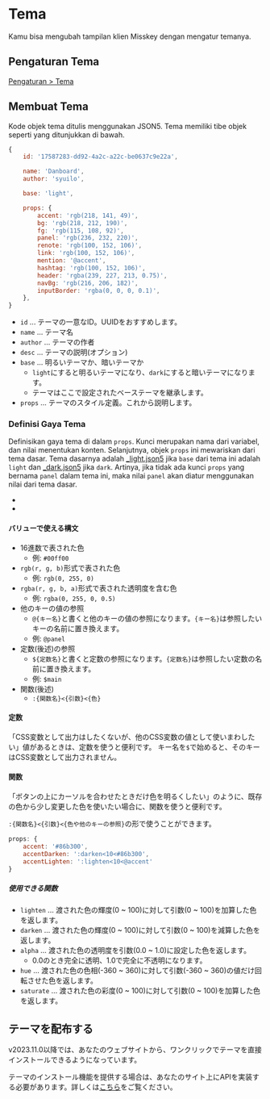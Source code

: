 # Tema

Kamu bisa mengubah tampilan klien Misskey dengan mengatur temanya.

## Pengaturan Tema

[Pengaturan > Tema](x-mi-web://settings/theme)

## Membuat Tema

Kode objek tema ditulis menggunakan JSON5.
Tema memiliki tibe objek seperti yang ditunjukkan di bawah.

```js
{
	id: '17587283-dd92-4a2c-a22c-be0637c9e22a',

	name: 'Danboard',
	author: 'syuilo',

	base: 'light',

	props: {
		accent: 'rgb(218, 141, 49)',
		bg: 'rgb(218, 212, 190)',
		fg: 'rgb(115, 108, 92)',
		panel: 'rgb(236, 232, 220)',
		renote: 'rgb(100, 152, 106)',
		link: 'rgb(100, 152, 106)',
		mention: '@accent',
		hashtag: 'rgb(100, 152, 106)',
		header: 'rgba(239, 227, 213, 0.75)',
		navBg: 'rgb(216, 206, 182)',
		inputBorder: 'rgba(0, 0, 0, 0.1)',
	},
}

```

- `id` ... テーマの一意なID。UUIDをおすすめします。
- `name` ... テーマ名
- `author` ... テーマの作者
- `desc` ... テーマの説明(オプション)
- `base` ... 明るいテーマか、暗いテーマか
    - `light`にすると明るいテーマになり、`dark`にすると暗いテーマになります。
    - テーマはここで設定されたベーステーマを継承します。
- `props` ... テーマのスタイル定義。これから説明します。

### Definisi Gaya Tema

Definisikan gaya tema di dalam `props`.
Kunci merupakan nama dari variabel, dan nilai menentukan konten.
Selanjutnya, objek `props` ini mewariskan dari tema dasar.
Tema dasarnya adalah [\_light.json5][_light.json5] jika `base` dari tema ini adalah `light` dan [\_dark.json5][_dark.json5] jika `dark`.
Artinya, jika tidak ada kunci `props` yang bernama `panel` dalam tema ini, maka nilai `panel` akan diatur menggunakan nilai dari tema dasar.

- [_light.json5]: https://github.com/misskey-dev/misskey/blob/develop/packages/frontend/src/themes/_light.json5
- [_dark.json5]: https://github.com/misskey-dev/misskey/blob/develop/packages/frontend/src/themes/_dark.json5

#### バリューで使える構文

- 16進数で表された色
    - 例: `#00ff00`
- `rgb(r, g, b)`形式で表された色
    - 例: `rgb(0, 255, 0)`
- `rgba(r, g, b, a)`形式で表された透明度を含む色
    - 例: `rgba(0, 255, 0, 0.5)`
- 他のキーの値の参照
    - `@{キー名}`と書くと他のキーの値の参照になります。`{キー名}`は参照したいキーの名前に置き換えます。
    - 例: `@panel`
- 定数(後述)の参照
    - `${定数名}`と書くと定数の参照になります。`{定数名}`は参照したい定数の名前に置き換えます。
    - 例: `$main`
- 関数(後述)
    - `:{関数名}<{引数}<{色}`

#### 定数

「CSS変数として出力はしたくないが、他のCSS変数の値として使いまわしたい」値があるときは、定数を使うと便利です。
キー名を`$`で始めると、そのキーはCSS変数として出力されません。

#### 関数

「ボタンの上にカーソルを合わせたときだけ色を明るくしたい」のように、既存の色から少し変更した色を使いたい場合に、関数を使うと便利です。

`:{関数名}<{引数}<{色や他のキーの参照}`の形で使うことができます。

```js
props: {
	accent: '#86b300',
	accentDarken: ':darken<10<#86b300',
	accentLighten: ':lighten<10<@accent'
}
```

##### 使用できる関数

- `lighten` ... 渡された色の輝度(0 ~ 100)に対して引数(0 ~ 100)を加算した色を返します。
- `darken` ... 渡された色の輝度(0 ~ 100)に対して引数(0 ~ 100)を減算した色を返します。
- `alpha` ... 渡された色の透明度を引数(0.0 ~ 1.0)に設定した色を返します。
    - 0.0のとき完全に透明、1.0で完全に不透明になります。
- `hue` ... 渡された色の色相(-360 ~ 360)に対して引数(-360 ~ 360)の値だけ回転させた色を返します。
- `saturate` ... 渡された色の彩度(0 ~ 100)に対して引数(0 ~ 100)を加算した色を返します。

## テーマを配布する

v2023.11.0以降では、あなたのウェブサイトから、ワンクリックでテーマを直接インストールできるようになっています。

テーマのインストール機能を提供する場合は、あなたのサイト上にAPIを実装する必要があります。詳しくは[こちら](../../for-developers/publish-on-your-website/)をご覧ください。
